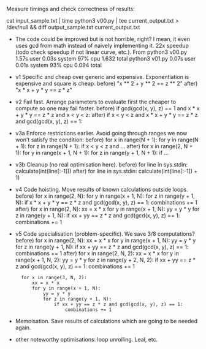 Measure timings and check correctness of results:

cat input_sample.txt | time python3 v00.py | tee current_output.txt > /dev/null && diff output_sample.txt current_output.txt


- The code could be improved but is not horrible, right? I mean, it even uses gcd from math instead of naively implementing it.
22x speedup (todo check speedup if not linear curve, etc.). From
python3 v00.py  1.57s user 0.03s system 97% cpu 1.632 total
python3 v01.py  0.07s user 0.01s system 93% cpu 0.094 total

- v1 Specific and cheap over generic and expensive. Exponentiation is expensive and square is cheap:
    before) "x ** 2 + y ** 2 == z ** 2"
    after) "x * x + y * y == z * z"

- v2 Fail fast. Arrange parameters to evaluate first the cheaper to compute so one may fail faster.
    before) if gcd(gcd(x, y), z) == 1 and x * x + y * y == z * z and x < y < z:
    after) if x < y < z and x * x + y * y == z * z and gcd(gcd(x, y), z) == 1:

- v3a Enforce restrictions earlier. Avoid going through ranges we now won't satisfy the condition:
    before)
        for x in range(N + 1):
            for y in range(N + 1):
                for z in range(N + 1):
                    if x < y < z and ...
    after)
        for x in range(2, N + 1):
            for y in range(x + 1, N + 1):
                for z in range(y + 1, N + 1):
                    if ...
- v3b Cleanup (no real optimisation here).
    before)
        for line in sys.stdin:
            calculate(int(line[:-1]))
    after)
        for line in sys.stdin:
            calculate(int(line[:-1]) + 1)

- v4 Code hoisting. Move results of known calculations outside loops.
    before)
        for x in range(2, N):
            for y in range(x + 1, N):
                for z in range(y + 1, N):
                    if x * x + y * y == z * z and gcd(gcd(x, y), z) == 1:
                        combinations += 1
    after)
        for x in range(2, N):
            xx = x * x
            for y in range(x + 1, N):
                yy = y * y
                for z in range(y + 1, N):
                    if xx + yy == z * z and gcd(gcd(x, y), z) == 1:
                        combinations += 1

- v5 Code specialisation (problem-specific). We save 3/8 computations?
    before)
        for x in range(2, N):
            xx = x * x
            for y in range(x + 1, N):
                yy = y * y
                for z in range(y + 1, N):
                    if xx + yy == z * z and gcd(gcd(x, y), z) == 1:
                        combinations += 1
    after)
        for x in range(2, N, 2):
            xx = x * x
            for y in range(x + 1, N, 2):
                yy = y * y
                for z in range(y + 2, N, 2):
                    if xx + yy == z * z and gcd(gcd(x, y), z) == 1:
                        combinations += 1

        for x in range(3, N, 2):
            xx = x * x
            for y in range(x + 1, N):
                yy = y * y
                for z in range(y + 1, N):
                    if xx + yy == z * z and gcd(gcd(x, y), z) == 1:
                        combinations += 1







- Memoisation. Save results of calculations which are going to be needed again.

- other noteworthy optimisations: loop unrolling. Leal, etc.
